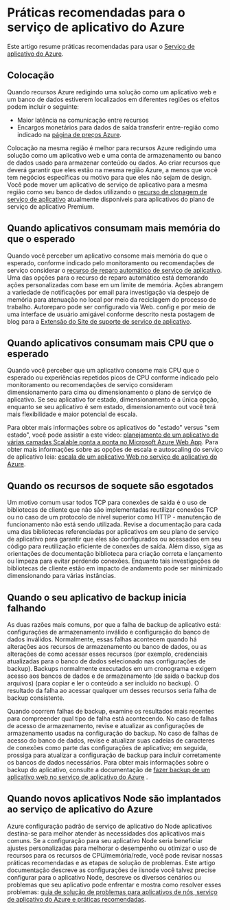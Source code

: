 <properties
    pageTitle="Práticas recomendadas para o serviço de aplicativo do Azure"
    description="Aprenda as práticas recomendadas e solução de problemas para o serviço de aplicativo do Azure."
    services="app-service"
    documentationCenter=""
    authors="dariagrigoriu"
    manager="wpickett"
    editor="mollybos"/>

<tags
    ms.service="app-service"
    ms.workload="na"
    ms.tgt_pltfrm="na"
    ms.devlang="na"
    ms.topic="article"
    ms.date="06/30/2016"
    ms.author="dariagrigoriu"/>
    
# <a name="best-practices-for-azure-app-service"></a>Práticas recomendadas para o serviço de aplicativo do Azure

Este artigo resume práticas recomendadas para usar o [Serviço de aplicativo do Azure](http://go.microsoft.com/fwlink/?LinkId=529714). 

## <a name="colocation"></a>Colocação
Quando recursos Azure redigindo uma solução como um aplicativo web e um banco de dados estiverem localizados em diferentes regiões os efeitos podem incluir o seguinte:

*  Maior latência na comunicação entre recursos
*  Encargos monetários para dados de saída transferir entre-região como indicado na [página de preços Azure](https://azure.microsoft.com/pricing/details/data-transfers).

Colocação na mesma região é melhor para recursos Azure redigindo uma solução como um aplicativo web e uma conta de armazenamento ou banco de dados usado para armazenar conteúdo ou dados. Ao criar recursos que deverá garantir que eles estão na mesma região Azure, a menos que você tem negócios específicas ou motivo para que eles não sejam de design. Você pode mover um aplicativo de serviço de aplicativo para a mesma região como seu banco de dados utilizando o [recurso de clonagem de serviço de aplicativo](app-service-web-app-cloning-portal.md) atualmente disponíveis para aplicativos do plano de serviço de aplicativo Premium.   

## <a name="memoryresources"></a>Quando aplicativos consumam mais memória do que o esperado
Quando você perceber um aplicativo consome mais memória do que o esperado, conforme indicado pelo monitoramento ou recomendações de serviço considerar o [recurso de reparo automático de serviço de aplicativo](https://azure.microsoft.com/blog/auto-healing-windows-azure-web-sites). Uma das opções para o recurso de reparo automático está demorando ações personalizadas com base em um limite de memória. Ações abrangem a variedade de notificações por email para investigação via despejo de memória para atenuação no local por meio da reciclagem do processo de trabalho. Autoreparo pode ser configurado via Web. config e por meio de uma interface de usuário amigável conforme descrito nesta postagem de blog para a [Extensão do Site de suporte de serviço de aplicativo](https://azure.microsoft.com/blog/additional-updates-to-support-site-extension-for-azure-app-service-web-apps).   

## <a name="CPUresources"></a>Quando aplicativos consumam mais CPU que o esperado
Quando você perceber que um aplicativo consome mais CPU que o esperado ou experiências repetidos picos de CPU conforme indicado pelo monitoramento ou recomendações de serviço consideram dimensionamento para cima ou dimensionamento o plano de serviço de aplicativo. Se seu aplicativo for estado, dimensionamento é a única opção, enquanto se seu aplicativo é sem estado, dimensionamento out você terá mais flexibilidade e maior potencial de escala. 

Para obter mais informações sobre os aplicativos do "estado" versus "sem estado", você pode assistir a este vídeo: [planejamento de um aplicativo de várias camadas Scalable ponta a ponta no Microsoft Azure Web App](https://channel9.msdn.com/Events/TechEd/NorthAmerica/2014/DEV-B414#fbid=?hashlink=fbid). Para obter mais informações sobre as opções de escala e autoscaling do serviço de aplicativo leia: [escala de um aplicativo Web no serviço de aplicativo do Azure](web-sites-scale.md).  

## <a name="socketresources"></a>Quando os recursos de soquete são esgotados
Um motivo comum usar todos TCP para conexões de saída é o uso de bibliotecas de cliente que não são implementadas reutilizar conexões TCP ou no caso de um protocolo de nível superior como HTTP - manutenção de funcionamento não está sendo utilizada. Revise a documentação para cada uma das bibliotecas referenciadas por aplicativos em seu plano de serviço de aplicativo para garantir que eles são configurados ou acessados em seu código para reutilização eficiente de conexões de saída. Além disso, siga as orientações de documentação biblioteca para criação correta e lançamento ou limpeza para evitar perdendo conexões. Enquanto tais investigações de bibliotecas de cliente estão em impacto de andamento pode ser minimizado dimensionando para várias instâncias.  

## <a name="appbackup"></a>Quando o seu aplicativo de backup inicia falhando
As duas razões mais comuns, por que a falha de backup de aplicativo está: configurações de armazenamento inválido e configuração do banco de dados inválidos. Normalmente, essas falhas acontecem quando há alterações aos recursos de armazenamento ou banco de dados, ou as alterações de como acessar esses recursos (por exemplo, credenciais atualizadas para o banco de dados selecionado nas configurações de backup). Backups normalmente executados em um cronograma e exigem acesso aos bancos de dados e de armazenamento (de saída o backup dos arquivos) (para copiar e ler o conteúdo a ser incluído no backup). O resultado da falha ao acessar qualquer um desses recursos seria falha de backup consistente. 

Quando ocorrem falhas de backup, examine os resultados mais recentes para compreender qual tipo de falha está acontecendo. No caso de falhas de acesso de armazenamento, revise e atualizar as configurações de armazenamento usadas na configuração do backup. No caso de falhas de acesso do banco de dados, revise e atualizar suas cadeias de caracteres de conexões como parte das configurações de aplicativo; em seguida, prossiga para atualizar a configuração de backup para incluir corretamente os bancos de dados necessários. Para obter mais informações sobre o backup do aplicativo, consulte a documentação de [fazer backup de um aplicativo web no serviço de aplicativo do Azure](web-sites-backup.md) .

## <a name="nodejs"></a>Quando novos aplicativos Node são implantados ao serviço de aplicativo do Azure
Azure configuração padrão de serviço de aplicativo do Node aplicativos destina-se para melhor atender às necessidades dos aplicativos mais comuns. Se a configuração para seu aplicativo Node seria beneficiar ajustes personalizadas para melhorar o desempenho ou otimizar o uso de recursos para os recursos de CPU/memória/rede, você pode revisar nossas práticas recomendadas e as etapas de solução de problemas. Este artigo documentação descreve as configurações de iisnode você talvez precise configurar para o aplicativo Node, descreve os diversos cenários ou problemas que seu aplicativo pode enfrentar e mostra como resolver esses problemas: [guia de solução de problemas para aplicativos de nós, serviço de aplicativo do Azure e práticas recomendadas](app-service-web-nodejs-best-practices-and-troubleshoot-guide.md).   


